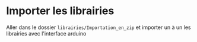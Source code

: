# Importer les librairies
Aller dans le dossier `librairies/Importation_en_zip`
et importer un à un les librairies avec l'interface arduino
